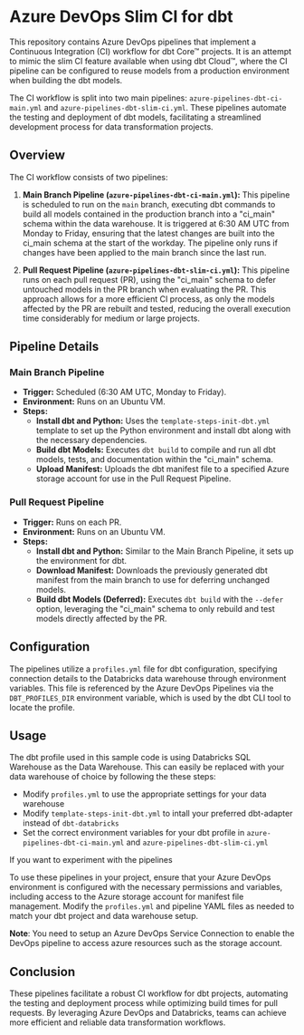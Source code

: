 # Azure DevOps Slim CI for dbt

This repository contains Azure DevOps pipelines that implement a Continuous Integration (CI) workflow for dbt Core™ projects. It is an attempt to mimic the slim CI feature available when using dbt Cloud™, where the CI pipeline can be configured to reuse models from a production environment when building the dbt models.

The CI workflow is split into two main pipelines: `azure-pipelines-dbt-ci-main.yml` and `azure-pipelines-dbt-slim-ci.yml`. These pipelines automate the testing and deployment of dbt models, facilitating a streamlined development process for data transformation projects.

## Overview

The CI workflow consists of two pipelines:

1. **Main Branch Pipeline (`azure-pipelines-dbt-ci-main.yml`):** This pipeline is scheduled to run on the `main` branch, executing dbt commands to build all models contained in the production branch into a "ci_main" schema within the data warehouse. It is triggered at 6:30 AM UTC from Monday to Friday, ensuring that the latest changes are built into the ci_main schema at the start of the workday. The pipeline only runs if changes have been applied to the main branch since the last run.

2. **Pull Request Pipeline (`azure-pipelines-dbt-slim-ci.yml`):** This pipeline runs on each pull request (PR), using the "ci_main" schema to defer untouched models in the PR branch when evaluating the PR. This approach allows for a more efficient CI process, as only the models affected by the PR are rebuilt and tested, reducing the overall execution time considerably for medium or large projects.


## Pipeline Details

### Main Branch Pipeline

- **Trigger:** Scheduled (6:30 AM UTC, Monday to Friday).
- **Environment:** Runs on an Ubuntu VM.
- **Steps:**
  - **Install dbt and Python:** Uses the `template-steps-init-dbt.yml` template to set up the Python environment and install dbt along with the necessary dependencies.
  - **Build dbt Models:** Executes `dbt build` to compile and run all dbt models, tests, and documentation within the "ci_main" schema.
  - **Upload Manifest:** Uploads the dbt manifest file to a specified Azure storage account for use in the Pull Request Pipeline.

### Pull Request Pipeline

- **Trigger:** Runs on each PR.
- **Environment:** Runs on an Ubuntu VM.
- **Steps:**
  - **Install dbt and Python:** Similar to the Main Branch Pipeline, it sets up the environment for dbt.
  - **Download Manifest:** Downloads the previously generated dbt manifest from the main branch to use for deferring unchanged models.
  - **Build dbt Models (Deferred):** Executes `dbt build` with the `--defer` option, leveraging the "ci_main" schema to only rebuild and test models directly affected by the PR.

## Configuration

The pipelines utilize a `profiles.yml` file for dbt configuration, specifying connection details to the Databricks data warehouse through environment variables. This file is referenced by the Azure DevOps Pipelines via the `DBT_PROFILES_DIR` environment variable, which is used by the dbt CLI tool to locate the profile.

## Usage
The dbt profile used in this sample code is using Databricks SQL Warehouse as the Data Warehouse. This can easily be replaced with your data warehouse of choice by following the these steps: 

- Modify `profiles.yml` to use the appropriate settings for your data warehouse
- Modify `template-steps-init-dbt.yml` to intall your preferred dbt-adapter instead of `dbt-databricks`
- Set the correct environment variables for your dbt profile in `azure-pipelines-dbt-ci-main.yml` and `azure-pipelines-dbt-slim-ci.yml`

If you want to experiment with the pipelines

To use these pipelines in your project, ensure that your Azure DevOps environment is configured with the necessary permissions and variables, including access to the Azure storage account for manifest file management. Modify the `profiles.yml` and pipeline YAML files as needed to match your dbt project and data warehouse setup.

**Note**: You need to setup an Azure DevOps Service Connection to enable the DevOps pipeline to access azure resources such as the storage account.

## Conclusion

These pipelines facilitate a robust CI workflow for dbt projects, automating the testing and deployment process while optimizing build times for pull requests. By leveraging Azure DevOps and Databricks, teams can achieve more efficient and reliable data transformation workflows.
